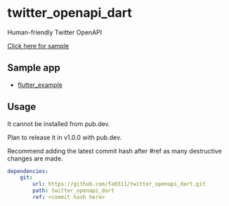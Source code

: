 # twitter_openapi_dart

Human-friendly Twitter OpenAPI

[Click here for sample](twitter_openapi_dart\example\flutter_example)

## Sample app

- [flutter_example](./example/flutter_example)

## Usage

It cannot be installed from pub.dev.

Plan to release it in v1.0.0 with pub.dev.

Recommend adding the latest commit hash after #ref as many destructive changes are made.

```yaml
dependencies:
    git:
        url: https://github.com/fa0311/twitter_openapi_dart.git
        path: twitter_openapi_dart
        ref: <commit hash here>
```
